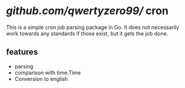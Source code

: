 # *github.com/qwertyzero99/* cron

This is a simple cron job parsing package in Go. It does not necessarily work towards any standards if those exist, but
it gets the job done.

## features

- parsing
- comparison with time.Time
- Conversion to english
